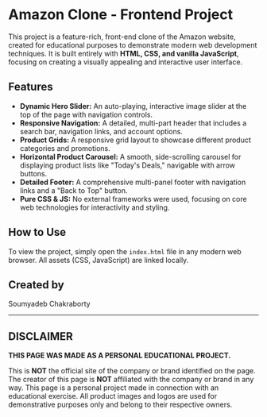 # Amazon Clone - Frontend Project

This project is a feature-rich, front-end clone of the Amazon website, created for educational purposes to demonstrate modern web development techniques. It is built entirely with **HTML, CSS, and vanilla JavaScript**, focusing on creating a visually appealing and interactive user interface.

## Features

* **Dynamic Hero Slider:** An auto-playing, interactive image slider at the top of the page with navigation controls.
* **Responsive Navigation:** A detailed, multi-part header that includes a search bar, navigation links, and account options.
* **Product Grids:** A responsive grid layout to showcase different product categories and promotions.
* **Horizontal Product Carousel:** A smooth, side-scrolling carousel for displaying product lists like "Today's Deals," navigable with arrow buttons.
* **Detailed Footer:** A comprehensive multi-panel footer with navigation links and a "Back to Top" button.
* **Pure CSS & JS:** No external frameworks were used, focusing on core web technologies for interactivity and styling.

## How to Use

To view the project, simply open the `index.html` file in any modern web browser. All assets (CSS, JavaScript) are linked locally.

## Created by

Soumyadeb Chakraborty

---

## **DISCLAIMER**

**THIS PAGE WAS MADE AS A PERSONAL EDUCATIONAL PROJECT.**

This is **NOT** the official site of the company or brand identified on the page. The creator of this page is **NOT** affiliated with the company or brand in any way. This page is a personal project made in connection with an educational exercise. All product images and logos are used for demonstrative purposes only and belong to their respective owners.